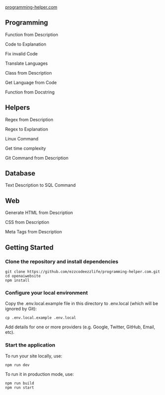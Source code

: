 [programming-helper.com](https://www.programming-helper.com/)

## Programming

Function from Description

Code to Explanation

Fix invalid Code

Translate Languages

Class from Description

Get Language from Code

Function from Docstring

## Helpers

Regex from Description

Regex to Explanation

Linux Command

Get time complexity

Git Command from Description

## Database

Text Description to SQL Command

## Web

Generate HTML from Description

CSS from Description

Meta Tags from Description

## Getting Started

### Clone the repository and install dependencies

```
git clone https://github.com/ezzcodeezzlife/programming-helper.com.git
cd openaiwebsite
npm install
```

### Configure your local environment

Copy the .env.local.example file in this directory to .env.local (which will be ignored by Git):

```
cp .env.local.example .env.local
```

Add details for one or more providers (e.g. Google, Twitter, GitHub, Email, etc).

### Start the application

To run your site locally, use:

```
npm run dev
```

To run it in production mode, use:

```
npm run build
npm run start
```
